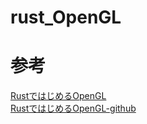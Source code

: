 # rust_OpenGL

# 参考
[RustではじめるOpenGL](https://www.amazon.co.jp/Rust%E3%81%A7%E3%81%AF%E3%81%98%E3%82%81%E3%82%8BOpenGL-%E6%8A%80%E8%A1%93%E3%81%AE%E6%B3%89%E3%82%B7%E3%83%AA%E3%83%BC%E3%82%BA%EF%BC%88NextPublishing%EF%BC%89-%E5%B1%B1%E5%8F%A3-%E8%81%96%E5%BC%98-ebook/dp/B084ZC9WF8)
<br>
[RustではじめるOpenGL-github](https://github.com/toyamaguchi/rust_opengl)
